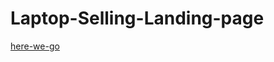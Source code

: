 # Laptop-Selling-Landing-page
[here-we-go](https://vishnupremium.github.io/Laptop-Selling-Landing-page/)
